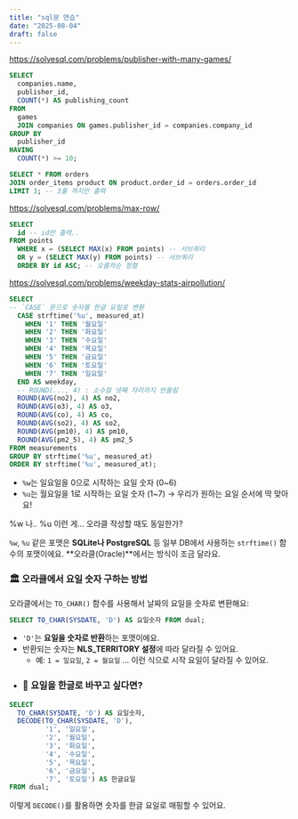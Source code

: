 ```yaml
---
title: "sql문 연습"
date: "2025-08-04"
draft: false
---
```



https://solvesql.com/problems/publisher-with-many-games/

```sql
SELECT
  companies.name,
  publisher_id,
  COUNT(*) AS publishing_count
FROM
  games
  JOIN companies ON games.publisher_id = companies.company_id
GROUP BY
  publisher_id
HAVING
  COUNT(*) >= 10;
```

```sql
SELECT * FROM orders
JOIN order_items product ON product.order_id = orders.order_id
LIMIT 3; -- 3줄 까지만 출력
```

https://solvesql.com/problems/max-row/
```sql
SELECT
  id -- id만 출력..
FROM points
  WHERE x = (SELECT MAX(x) FROM points) -- 서브쿼리
  OR y = (SELECT MAX(y) FROM points) -- 서브쿼리
  ORDER BY id ASC; -- 오름차순 정렬
```

https://solvesql.com/problems/weekday-stats-airpollution/
```sql
SELECT 
-- `CASE` 문으로 숫자를 한글 요일로 변환
  CASE strftime('%u', measured_at)
    WHEN '1' THEN '월요일'
    WHEN '2' THEN '화요일'
    WHEN '3' THEN '수요일'
    WHEN '4' THEN '목요일'
    WHEN '5' THEN '금요일'
    WHEN '6' THEN '토요일'
    WHEN '7' THEN '일요일'
  END AS weekday,
  -- ROUND(..., 4) : 소수점 넷째 자리까지 반올림
  ROUND(AVG(no2), 4) AS no2,
  ROUND(AVG(o3), 4) AS o3,
  ROUND(AVG(co), 4) AS co,
  ROUND(AVG(so2), 4) AS so2,
  ROUND(AVG(pm10), 4) AS pm10,
  ROUND(AVG(pm2_5), 4) AS pm2_5
FROM measurements
GROUP BY strftime('%u', measured_at)
ORDER BY strftime('%u', measured_at);
```

- `%w`는 일요일을 0으로 시작하는 요일 숫자 (0~6)
- `%u`는 월요일을 1로 시작하는 요일 숫자 (1~7) → 우리가 원하는 요일 순서에 딱 맞아요!

%w 나.. %u 이런 게... 오라클 작성할 때도 동일한가?

`%w`, `%u` 같은 포맷은 **SQLite나 PostgreSQL** 등 일부 DB에서 사용하는 `strftime()` 함수의 포맷이에요. **오라클(Oracle)**에서는 방식이 조금 달라요.
### 🏛️ 오라클에서 요일 숫자 구하는 방법

오라클에서는 `TO_CHAR()` 함수를 사용해서 날짜의 요일을 숫자로 변환해요:
```sql
SELECT TO_CHAR(SYSDATE, 'D') AS 요일숫자 FROM dual;
```

- `'D'`는 **요일을 숫자로 반환**하는 포맷이에요.
- 반환되는 숫자는 **NLS_TERRITORY 설정**에 따라 달라질 수 있어요.
    - 예: `1 = 일요일`, `2 = 월요일` … 이런 식으로 시작 요일이 달라질 수 있어요.
- ### 📌 요일을 한글로 바꾸고 싶다면?

```sql
SELECT 
  TO_CHAR(SYSDATE, 'D') AS 요일숫자,
  DECODE(TO_CHAR(SYSDATE, 'D'),
         '1', '일요일',
         '2', '월요일',
         '3', '화요일',
         '4', '수요일',
         '5', '목요일',
         '6', '금요일',
         '7', '토요일') AS 한글요일
FROM dual;
```

이렇게 `DECODE()`를 활용하면 숫자를 한글 요일로 매핑할 수 있어요.